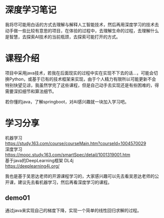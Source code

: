# 深度学习笔记
我将尽可能用白话的方式去理解与解释人工智能技术，然后再用深度学习的技术去动手做一些比较有意思的项目，在体验的过程中，去理解生命的过程，去理解什么是智慧，去探索AI技术的当前瓶颈，去探索可能打开的方式。

# 课程介绍
项目中采用java技术，若我在后面现实的过程中实在实现不下去的话...，可能会切换Python，或基于已有的技术框架来实现，由于个人精力有限所以可能更新不会特别快望见谅，我虽然学完了这些课程，但是自己动手去实现还是有些困难的，得需要深扣细节和算法细节。

若你懂的java，了解springboot，对AI感兴趣就一块加入学习吧。

# 学习分享
机器学习  
https://study.163.com/course/courseMain.htm?courseId=1004570029   
深度学习   
https://mooc.study.163.com/smartSpec/detail/1001319001.htm  
基于java的DeepLearning框架 DL4j  
https://deeplearning4j.org/  

我也是基于吴恩达老师的开源课程学习的，大家感兴趣可以先去看吴恩达老师的公开课，建议先去看机器学习，然后再看深度学习的课程。

## demo01
通过java来实现自己的梯度下降，实现一个简单的线性回归求解的过程。





